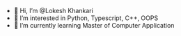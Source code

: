 - 👋 Hi, I’m @Lokesh Khankari
- 👀 I’m interested in Python, Typescript, C++, OOPS 
- 🌱 I’m currently learning Master of Computer Application

<!---
Lokesh7757/Lokesh7757 is a ✨ special ✨ repository because its `README.md` (this file) appears on your GitHub profile.
You can click the Preview link to take a look at your changes.
--->
